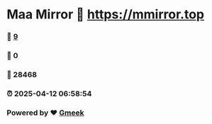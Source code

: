 # Maa Mirror :link: https://mmirror.top 
### :page_facing_up: [9](https://mmirror.top/tag.html) 
### :speech_balloon: 0 
### :hibiscus: 28468 
### :alarm_clock: 2025-04-12 06:58:54 
### Powered by :heart: [Gmeek](https://github.com/Meekdai/Gmeek)
